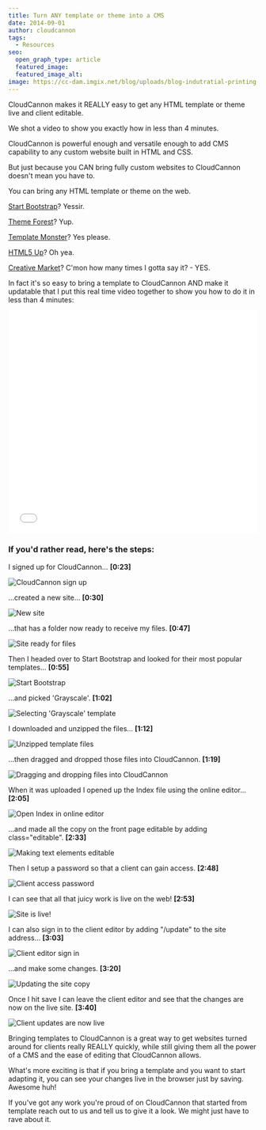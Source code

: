 ```yaml
---
title: Turn ANY template or theme into a CMS
date: 2014-09-01
author: cloudcannon
tags:
  - Resources
seo:
  open_graph_type: article
  featured_image:
  featured_image_alt:
image: https://cc-dam.imgix.net/blog/uploads/blog-indutratial-printing-press.jpg
---
```


CloudCannon makes it REALLY easy to get any HTML template or theme live and client editable.

We shot a video to show you exactly how in less than 4 minutes.
<!-- excerpt stop -->

CloudCannon is powerful enough and versatile enough to add CMS capability to any custom website built in HTML and CSS.

But just because you CAN bring fully custom websites to CloudCannon doesn't mean you have to.

You can bring any HTML template or theme on the web.

[Start Bootstrap](http://startbootstrap.com/)? Yessir.

[Theme Forest](http://themeforest.net/category/site-templates)? Yup.

[Template Monster](https://www.templatemonster.com/website-templates.php)? Yes please.

[HTML5 Up](https://html5up.net/)? Oh yea.

[Creative Market](https://creativemarket.com/templates/websites)? C'mon how many times I gotta say it? - YES.

In fact it's so easy to bring a template to CloudCannon AND make it updatable that I put this real time video together to show you how to do it in less than 4 minutes:

<iframe width="100%" height="450" src="//www.youtube.com/embed/8mtMXzSdnCw?rel=0" frameborder="0" allowfullscreen=""></iframe>

### If you'd rather read, here's the steps:

I signed up for CloudCannon… **\[0:23\]**

![CloudCannon sign up](https://cc-dam.imgix.net/blog/assets/blog/template-tutorial/Templating_1.png "CloudCannon sign up")

…created a new site… **\[0:30\]**

![New site](https://cc-dam.imgix.net/blog/assets/blog/template-tutorial/Templating_2.png "Creating a new site")

…that has a folder now ready to receive my files. **\[0:47\]**

![Site ready for files](https://cc-dam.imgix.net/blog/assets/blog/template-tutorial/Templating_3.png "Site ready for files")

Then I headed over to Start Bootstrap and looked for their most popular templates… **\[0:55\]**

![Start Bootstrap](https://cc-dam.imgix.net/blog/assets/blog/template-tutorial/Templating_4.png "Finding popular templates on Start Bootstrap")

…and picked 'Grayscale'. **\[1:02\]**

![Selecting 'Grayscale' template](https://cc-dam.imgix.net/blog/assets/blog/template-tutorial/Templating_5.png "Selecting Grayscale template")

I downloaded and unzipped the files… **\[1:12\]**

![Unzipped template files](https://cc-dam.imgix.net/blog/assets/blog/template-tutorial/Templating_6.png "Unzipped template files")

…then dragged and dropped those files into CloudCannon. **\[1:19\]**

![Dragging and dropping files into CloudCannon](https://cc-dam.imgix.net/blog/assets/blog/template-tutorial/Templating_7.png "Dragging and dropping files into CloudCannon")

When it was uploaded I opened up the Index file using the online editor… **\[2:05\]**

![Open Index in online editor](https://cc-dam.imgix.net/blog/assets/blog/template-tutorial/Templating_8.png "Open Index in online editor")

…and made all the copy on the front page editable by adding class="editable". **\[2:33\]**

![Making text elements editable](https://cc-dam.imgix.net/blog/assets/blog/template-tutorial/Templating_9.png "Making text elements editable")

Then I setup a password so that a client can gain access. **\[2:48\]**

![Client access password](https://cc-dam.imgix.net/blog/assets/blog/template-tutorial/Templating_10.png "Client access password")

I can see that all that juicy work is live on the web\! **\[2:53\]**

![Site is live!](https://cc-dam.imgix.net/blog/assets/blog/template-tutorial/Templating_11.png "Site is live!")

I can also sign in to the client editor by adding "/update" to the site address… **\[3:03\]**

![Client editor sign in](https://cc-dam.imgix.net/blog/assets/blog/template-tutorial/Templating_12.png "Client editor sign in")

…and make some changes. **\[3:20\]**

![Updating the site copy](https://cc-dam.imgix.net/blog/assets/blog/template-tutorial/Templating_13.png "Updating the site copy")

Once I hit save I can leave the client editor and see that the changes are now on the live site. **\[3:40\]**

![Client updates are now live](https://cc-dam.imgix.net/blog/assets/blog/template-tutorial/Templating_14.png "Client updates are now live")

Bringing templates to CloudCannon is a great way to get websites turned around for clients really REALLY quickly, while still giving them all the power of a CMS and the ease of editing that CloudCannon allows.

What's more exciting is that if you bring a template and you want to start adapting it, you can see your changes live in the browser just by saving. Awesome huh\!

If you've got any work you're proud of on CloudCannon that started from template reach out to us and tell us to give it a look. We might just have to rave about it.